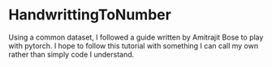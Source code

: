 # HandwrittingToNumber
 Using a common dataset, I followed a guide written by Amitrajit Bose to play with pytorch. I hope to follow this tutorial with something I can call my own rather than simply code I understand.
